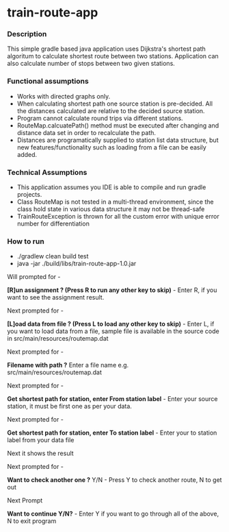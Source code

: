 # train-route-app
### Description
This simple gradle based java application uses Dijkstra's shortest path algoritum to calculate shortest route between two stations. 
Application can also calculate number of stops between two given stations. 

### Functional assumptions
- Works with directed graphs only.
- When calculating shortest path one source station is pre-decided. All the distances calculated are relative to the decided source station.
- Program cannot calculate round trips via different stations.
- RouteMap.calcuatePath() method must be executed after changing and distance data set in order to recalculate the path.
- Distances are programatically supplied to station list data structure, but new features/functionality such as loading from a file can be easily added.

### Technical Assumptions
- This application assumes you IDE is able to compile and run gradle projects.
- Class RouteMap is not tested in a multi-thread environment, since the class hold state in various 
data structure it may not be thread-safe
- TrainRouteException is thrown for all the custom error with unique error number for differentiation 

### How to run
- ./gradlew clean build test
- java -jar ./build/libs/train-route-app-1.0.jar 

Will prompted for -

**[R]un assignment ? (Press R to run any other key to skip)** - Enter R, if you want to see the assignment result.

Next prompted for -

**[L]oad data from file ? (Press L to load any other key to skip)** - Enter L, if you want to load data from a file, sample file is available in the source code in src/main/resources/routemap.dat

Next prompted for - 

**Filename with path ?** Enter a file name e.g. src/main/resources/routemap.dat

Next prompted for -

**Get shortest path for station, enter From station label** - Enter your source station, it must be first one as per your data.

Next prompted for -

**Get shortest path for station, enter To station label** - Enter your to station label from your data file

Next it shows the result

Next prompted for -

**Want to check another one ?** Y/N - Press Y to check another route, N to get out

Next Prompt 

**Want to continue Y/N?** - Enter Y if you want to go through all of the above, N to exit program
